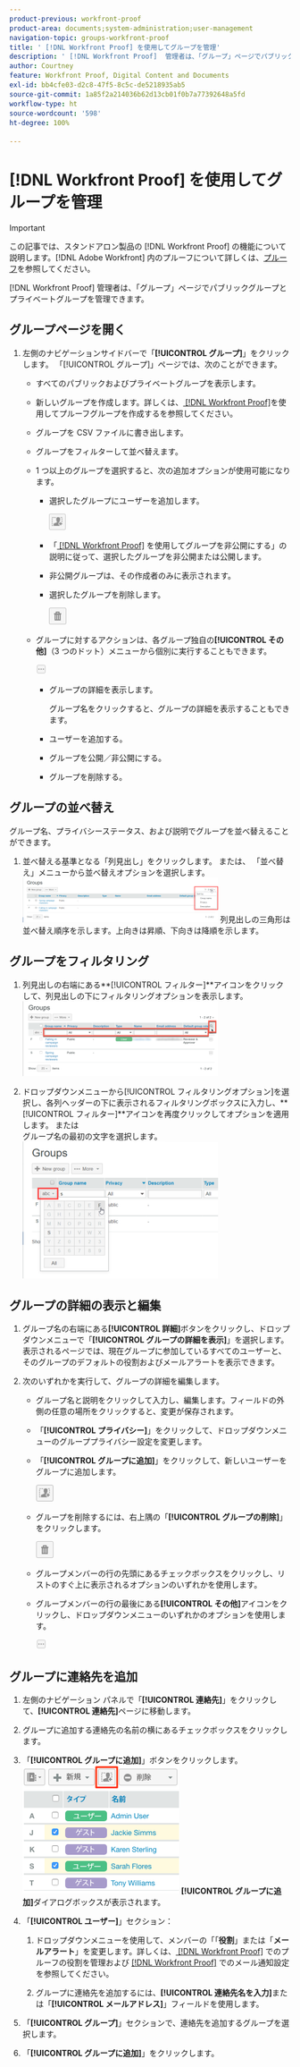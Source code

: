 ```yaml
---
product-previous: workfront-proof
product-area: documents;system-administration;user-management
navigation-topic: groups-workfront-proof
title: ' [!DNL Workfront Proof] を使用してグループを管理'
description: ' [!DNL Workfront Proof]  管理者は、「グループ」ページでパブリックグループとプライベートグループを管理できます。'
author: Courtney
feature: Workfront Proof, Digital Content and Documents
exl-id: bb4cfe03-d2c8-47f5-8c5c-de5218935ab5
source-git-commit: 1a85f2a214036b62d13cb01f0b7a77392648a5fd
workflow-type: ht
source-wordcount: '598'
ht-degree: 100%

---
```


# [!DNL Workfront Proof] を使用してグループを管理

>[!IMPORTANT]
>
>この記事では、スタンドアロン製品の [!DNL Workfront Proof] の機能について説明します。[!DNL Adobe Workfront] 内のプルーフについて詳しくは、[プルーフ](../../../review-and-approve-work/proofing/proofing.md)を参照してください。

[!DNL Workfront Proof] 管理者は、「グループ」ページでパブリックグループとプライベートグループを管理できます。

## グループページを開く

1. 左側のナビゲーションサイドバーで「**[!UICONTROL グループ]**」をクリックします。
「[!UICONTROL グループ]」ページでは、次のことができます。

   * すべてのパブリックおよびプライベートグループを表示します。
   * 新しいグループを作成します。詳しくは、[ [!DNL Workfront Proof]](../../../workfront-proof/wp-mnguserscontacts/groups/create-proofing-groups.md)を使用してプルーフグループを作成するを参照してください。
   * グループを CSV ファイルに書き出します。
   * グループをフィルターして並べ替えます。
   * 1 つ以上のグループを選択すると、次の追加オプションが使用可能になります。

      * 選択したグループにユーザーを追加します。

        ![Groups_page-add_people_btn.png](assets/groups-page-add-people-btn-30x29.png)

      * 「[ [!DNL Workfront Proof]](../../../workfront-proof/wp-mnguserscontacts/groups/make-groups-private.md) を使用してグループを非公開にする」の説明に従って、選択したグループを非公開または公開します。
      * 非公開グループは、その作成者のみに表示されます。
      * 選択したグループを削除します。

        ![](assets/trash-button.png)
   * グループに対するアクションは、各グループ独自の&#x200B;**[!UICONTROL その他]**（3 つのドット）メニューから個別に実行することもできます。

     ![](assets/more-button-small.png)

      * グループの詳細を表示します。

        グループ名をクリックすると、グループの詳細を表示することもできます。
      * ユーザーを追加する。
      * グループを公開／非公開にする。
      * グループを削除する。


## グループの並べ替え

グループ名、プライバシーステータス、および説明でグループを並べ替えることができます。

1. 並べ替える基準となる「列見出し」をクリックします。
または、
「並べ替え」メニューから並べ替えオプションを選択します。
   ![Groups_page-Sort_menu.png](assets/groups-page-sort-menu-350x80.png)
列見出しの三角形は並べ替え順序を示します。上向きは昇順、下向きは降順を示します。

## グループをフィルタリング

1. 列見出しの右端にある&#x200B;**[!UICONTROL フィルター]**アイコンをクリックして、列見出しの下にフィルタリングオプションを表示します。
   ![Group_page-Filter_icon_and_options.png](assets/group-page-filter-icon-and-options-350x134.png)

1. ドロップダウンメニューから[!UICONTROL フィルタリングオプション]を選択し、各列ヘッダーの下に表示されるフィルタリングボックスに入力し、**[!UICONTROL フィルター]**アイコンを再度クリックしてオプションを適用します。
または\
   グループ名の最初の文字を選択します。
   ![Groups_page-filtering_by_letter.png](assets/groups-page-filtering-by-letter-350x245.png)

## グループの詳細の表示と編集

1. グループ名の右端にある&#x200B;**[!UICONTROL 詳細]**&#x200B;ボタンをクリックし、ドロップダウンメニューで「**[!UICONTROL グループの詳細を表示]**」を選択します。
表示されるページでは、現在グループに参加しているすべてのユーザーと、そのグループのデフォルトの役割およびメールアラートを表示できます。

1. 次のいずれかを実行して、グループの詳細を編集します。

   * グループ名と説明をクリックして入力し、編集します。フィールドの外側の任意の場所をクリックすると、変更が保存されます。
   * 「**[!UICONTROL プライバシー]**」をクリックして、ドロップダウンメニューのグループプライバシー設定を変更します。
   * 「**[!UICONTROL グループに追加]**」をクリックして、新しいユーザーをグループに追加します。

     ![Add_to_Group_btn.png](assets/add-to-group-btn.png)

   * グループを削除するには、右上隅の「**[!UICONTROL グループの削除]**」をクリックします。

     ![Trash_button.png](assets/trash-button.png)

   * グループメンバーの行の先頭にあるチェックボックスをクリックし、リストのすぐ上に表示されるオプションのいずれかを使用します。
   * グループメンバーの行の最後にある&#x200B;**[!UICONTROL その他]**&#x200B;アイコンをクリックし、ドロップダウンメニューのいずれかのオプションを使用します。

     ![More_button_small.png](assets/more-button-small.png)

## グループに連絡先を追加

1. 左側のナビゲーション パネルで「**[!UICONTROL 連絡先]**」をクリックして、**[!UICONTROL 連絡先]**&#x200B;ページに移動します。

1. グループに追加する連絡先の名前の横にあるチェックボックスをクリックします。
1. 「**[!UICONTROL グループに追加]**」ボタンをクリックします。
   ![](assets/screenshot-2018-04-06-15-27-17.png)
**[!UICONTROL グループに追加]**&#x200B;ダイアログボックスが表示されます。

1. 「**[!UICONTROL ユーザー]**」セクション：

   1. ドロップダウンメニューを使用して、メンバーの「「**役割**」または「**メールアラート**」を変更します。詳しくは、[ [!DNL Workfront Proof]](../../../workfront-proof/wp-work-proofsfiles/share-proofs-and-files/manage-proof-roles.md) でのプルーフの役割を管理および [ [!DNL Workfront Proof]](../../../workfront-proof/wp-emailsntfctns/email-alerts/config-email-notification-settings-wp.md) でのメール通知設定を参照してください。

   1. グループに連絡先を追加するには、**[!UICONTROL 連絡先名を入力]**&#x200B;または「**[!UICONTROL メールアドレス]**」フィールドを使用します。

1. 「**[!UICONTROL グループ]**」セクションで、連絡先を追加するグループを選択します。
1. 「**[!UICONTROL グループに追加]**」をクリックします。
